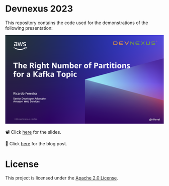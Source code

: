 # Devnexus 2023
This repository contains the code used for the demonstrations of the following presentation:

![The Right Number of Partitions for a Kafka Topic](images/preso.png)

📽 Click [here](https://talks.riferrei.com/qX2fay) for the slides.

📝 Click [here](https://riferrei.com/in-the-land-of-the-sizing-the-one-partition-kafka-topic-is-king) for the blog post.

# License

This project is licensed under the [Apache 2.0 License](./LICENSE).
